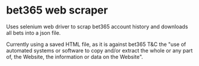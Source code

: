 # bet365 web scraper

Uses selenium web driver to scrap bet365 account history and downloads all bets into a json file.

Currently using a saved HTML file, as it is against bet365 T&C the "use of automated systems or software to copy and/or extract the whole or any part of, the Website, the information or data on the Website".
